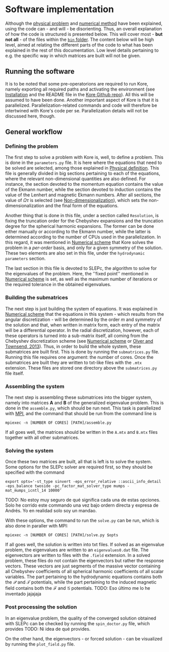 # Software implementation

Although the [physical problem](https://yorchmcm.github.io/kore_sandbox/2definition/) and [numerical method](https://yorchmcm.github.io/kore_sandbox/4numerical/) have been explained, using the code can - and will - be disorienting. Thus, an overall explanation of how the code is structured is presented below. This will cover most - **but not all** - of the files within the [`bin` folder](https://github.com/repepo/kore/tree/main/bin). The content below will be high level, aimed at relating the different parts of the code to what has been explained in the rest of this documentation. Low level details pertaining to e.g. the specific way in which matrices are built will not be given. 

## Running the software

It is to be noted that some pre-operatorions are required to run Kore, namely exporting all required paths and activating the environment (see [Installation](https://yorchmcm.github.io/kore_sandbox/1installation/) and the README file in the [Kore Github repo](https://github.com/repepo/kore)). All this will be assumed to have been done. Another important aspect of Kore is that it is parallelized. Parallelization-related commands and code will therefore be intertwined with Kore's code per se. Parallelization details will not be discussed here, though.

## General workflow

### Defining the problem

The first step to solve a problem with Kore is, well, to define a problem. This is done in the `parameters.py` file. It is here where the equations that need to be solved are selected, among those explained in [Physical definition](https://yorchmcm.github.io/kore_sandbox/2definition/). This file is generally divided in big sections pertaining to each of the equations, where the relevant non-dimensional quantities are also defined. For instance, the section devoted to the momentum equation contains the value of the Ekmann number, while the section devoted to induction contains the value of the Lenhert and magnetic Ekmann numbers. After all sections, the value of $\Omega\tau$ is selected (see [Non-dimensionalization](https://yorchmcm.github.io/kore_sandbox/3nondim/)), which sets the non-dimensionalization and the final form of the equations.

Another thing that is done in this file, under a section called `Resolution`, is fixing the truncation order for the Chebyshev expansions and the truncation degree for the spherical harmonic expansions. The former can be done either manually or according to the Ekmann number, while the latter is determined according to the number of CPUs used in the parallelization. In this regard, it was mentioned in [Numerical scheme](https://yorchmcm.github.io/kore_sandbox/4numerical/) that Kore solves the problem in a *per-order* basis, and only for a given symmetry of the solution. These two elements are also set in this file, under the `hydrodynamic parameters` section.

The last section in this file is devoted to SLEPc, the algorithm to solve for the eigenvalues of the problem. Here, the ''fixed point'' mentioned in [Numerical scheme](https://yorchmcm.github.io/kore_sandbox/4numerical/) is set, as well as the maximum number of iterations or the required tolerance in the obtained eigenvalues.

### Building the submatrices

The next step is just building the system of equations. It was explained in [Numerical scheme](https://yorchmcm.github.io/kore_sandbox/4numerical/) that the equations in this system - which results from the angular discretization - will be determined by the order $m$ and symmetry of the solution and that, when written in matrix form, each entry of the matrix will be a differential operator. In the radial discretization, however, each of these operators is turned into a sub-matrix itself, all coming from the Chebyshev discretization scheme (see [Numerical scheme](https://yorchmcm.github.io/kore_sandbox/4numerical/) or [Olver and Townsend, 2013](https://epubs.siam.org/doi/abs/10.1137/120865458)). Thus, in order to build the whole system, these submatrices are built first. This is done by running the `submatrices.py` file. Running this file requires one argument: the number of cores. Once the submatrices are built they are written to txt-like files with the `.mtx` extension. These files are stored one directory above the `submatrices.py` file itself.

### Assembling the system

The next step is assembling these submatrices into the bigger system, namely into matrices $\mathbf A$ and $\mathbf B$ of the generalized eigenvalue problem. This is done in the `assemble.py`, which should be run next. This task is parallelized with [MPI](https://mpitutorial.com/), and the command that should be run from the command line is

```console
mpiexec -n [NUMBER OF CORES] [PATH]/assemble.py
```

If all goes well, the matrices should be written in the `A.mtx` and `B.mtx` files together with all other submatrices.

### Solving the system

Once these two matrices are built, all that is left is to solve the system. Some options for the SLEPc solver are required first, so they should be specified with the command

```console
export opts='-st_type sinvert -eps_error_relative ::ascii_info_detail -eps_balance twoside -pc_factor_mat_solver_type mumps -mat_mumps_icntl_14 10000'

```

TODO: No estoy muy seguro de qué significa cada una de estas opciones. Solo he corrido este commando una vez bajo ordern directa y expresa de Andrés. Yo en realidad solo soy un mandao.

With these options, the command to run the `solve.py` can be run, which is also done in paraller with MPI:

```console
mpiexec -n [NUMBER OF CORES] [PATH]/solve.py $opts

```

If all goes well, the solution is written into txt files. If solved as an eigenvalue problem, the eigenvalues are written to an `eigenvalues0.dat` file. The eigenvectors are written to files with the `.field` extension. In a solved problem, these files do not contain the eigenvectors but rather the response vectors. These vectors are just segments of the massive vector containing all Chebyshev coefficients of all spherical harmonic coefficients of all scalar variables. The part pertaining to the hydrodynamic equations contains both the $\mathcal P$ and $\mathcal T$ potentials, while the part pertaining to the induced magnetic field contains both the $\mathcal F$ and $\mathcal G$ potentials. TODO: Eso último me lo he inventado jajajaja

### Post processing the solution

In an eigenvalue problem, the quality of the converged solution obtained with SLEPc can be checked by running the `spin_doctor.py` file, which provides TODO: Ni idea de qué provides.

On the other hand, the eigenvectors - or forced solution - can be visualized by running the `plot_field.py` file.
